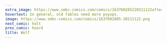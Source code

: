```yaml
---
extra_image: https://www.smbc-comics.com/comics/163760285220211122after.png
hovertext: In general, old fables need more psyops.
image: https://www.smbc-comics.com/comics/1637602805-20211122.png
next_comic: halt
prev_comic: hoard
title: Wolf
---
```


